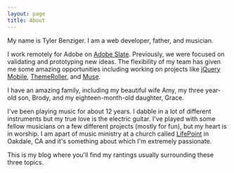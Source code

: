 ```yaml
---
layout: page
title: About
---
```


My name is Tyler Benziger. I am a web developer, father, and musician.

I work remotely for Adobe on [Adobe Slate](http://standout.adobe.com/slate).
Previously, we were focused on validating and prototyping new ideas. The
flexibility of my team has given me some amazing opportunities including
working on projects like [jQuery Mobile](http://jquerymobile.com),
[ThemeRoller](http://jquerymobile.com/themeroller), and
[Muse](http://adobe.com/muse).

I have an amazing family, including my beautiful wife Amy, my
three year-old son, Brody, and my eighteen-month-old daughter, Grace.

I've been playing music for about 12 years. I dabble in a lot of different
instruments but my true love is the electric guitar. I've played with
some fellow musicians on a few different projects (mostly for fun), but
my heart is in worship. I am apart of music ministry at a church called
[LifePoint](http://lifepointoakdale.org) in Oakdale, CA and it's
something about which I'm extremely passionate.

This is my blog where you'll find my rantings usually surrounding these
three topics.
